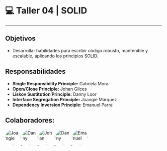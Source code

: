 # 💻 Taller 04 | SOLID

---

## Objetivos

- Desarrollar habilidades para escribir código robusto, mantenible y escalable, aplicando 
los principios SOLID.


## Responsabilidades

- **Single Responsibility Principle:** Gabriela Mora
- **Open/Close Principle:** Johan Gilces
- **Liskov Sustitution Principle:** Danny Loor
- **Interface Segregation Principle:** Joangie Márquez
- **Dependency Inversion Principle:** Emanuel Parra

## Colaboradores:
<div>
<a title="Joangie Márquez" href="https://github.com/joangiemarquez">
<img src="https://avatars3.githubusercontent.com/u/59121896?s=400&u=2c3ac98b4f9e20b351942a77c3a2a966811149bd&v=4" alt="Joangie" width="50" style="border-radius: 50%"/>
</a>

<a title="Danny Loor" href="https://github.com/Dgloor">
<img src="https://avatars1.githubusercontent.com/u/56457514?s=400&u=c0dbe623fc6df8d055c31cd337c81fa50b34d630&v=4" alt="Danny" width="50" style="border-radius: 50%"/>
</a>

<a title="Johan Gilces Reyes" href="https://github.com/jjgilces">
<img src="https://avatars3.githubusercontent.com/u/59465061?s=400&u=90d64167df934f58e7e1e7f5ccaba9fa6d2581cb&v=44" alt="Johan" width="50" style="border-radius: 50%"/>
</a>

<a title="Gabriela Mora" href="https://github.com/gdmora">
<img src="https://avatars0.githubusercontent.com/u/66105843?s=400&u=c35629db939a1ddbcd29da0e8b3614b91beb9645&v=4" alt="Danny" width="50" style="border-radius: 50%"/>
</a>

<a title="Emanuel Parra" href="https://github.com/eapb99">
<img src="https://avatars1.githubusercontent.com/u/62962507?s=400&v=4" alt="Emanuel" width="50" style="border-radius: 50%"/>
</a>
</div>
